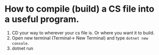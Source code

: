 # How to compile (build) a CS file into a useful program.

1. CD your way to wherever your cs file is. Or where you want it to build.
2. Open new terminal (Terminal-> New Terminal) and type `dotnet new console`.
3. dotnet run
